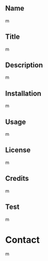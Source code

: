 
## Name
m

## Title
m

## Description
m

## Installation 
m

## Usage 
m

## License
m

## Credits
m

## Test
m

# Contact
m

